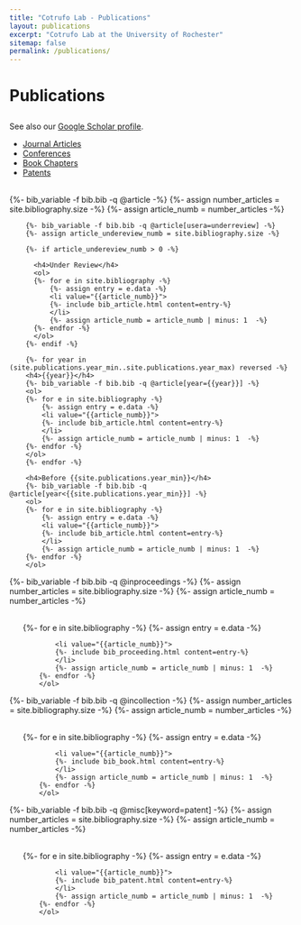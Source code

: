 ```yaml
---
title: "Cotrufo Lab - Publications"
layout: publications
excerpt: "Cotrufo Lab at the University of Rochester"
sitemap: false
permalink: /publications/
---
```


<h1 style="padding-bottom:10px">Publications</h1>

See also our <a class="regular_link" href="https://scholar.google.com/citations?user=oEu1DyQAAAAJ&hl=en"  target="_blank">Google Scholar profile</a>.

<ul class="nav nav-tabs nav-justified" role="tablist">
  <li class="nav-item" role="presentation">
    <a class="nav-link active" data-bs-toggle="tab" href="#papers" aria-selected="false" role="tab">Journal Articles</a>
  </li>
  <li class="nav-item" role="presentation">
    <a class="nav-link" data-bs-toggle="tab" href="#proceedings" aria-selected="false" role="tab">Conferences</a>
  </li>
  <li class="nav-item" role="presentation">
    <a class="nav-link" data-bs-toggle="tab" href="#books" aria-selected="false" role="tab">Book Chapters</a>
  </li>
  <li class="nav-item" role="presentation">
    <a class="nav-link" data-bs-toggle="tab" href="#patents" aria-selected="false" role="tab">Patents</a>
  </li>
</ul>
<div id="myTabContent" class="tab-content">

  <!-- JOURNAL PAPERS -->

  <div class="tab-pane fade show active" id="papers" role="tabpanel">
        <br />
        {%- bib_variable -f bib.bib -q @article -%}
        {%- assign number_articles = site.bibliography.size -%}
        {%- assign article_numb = number_articles -%}

        {%- bib_variable -f bib.bib -q @article[usera=underreview] -%}
        {%- assign article_undereview_numb = site.bibliography.size -%}

        {%- if article_undereview_numb > 0 -%}

          <h4>Under Review</h4>
          <ol>
          {%- for e in site.bibliography -%}
              {%- assign entry = e.data -%}
              <li value="{{article_numb}}">
              {%- include bib_article.html content=entry-%}
              </li>
              {%- assign article_numb = article_numb | minus: 1  -%}
          {%- endfor -%}
          </ol>
        {%- endif -%}

        {%- for year in (site.publications.year_min..site.publications.year_max) reversed -%}
        <h4>{{year}}</h4>
        {%- bib_variable -f bib.bib -q @article[year={{year}}] -%}
        <ol>
        {%- for e in site.bibliography -%}
            {%- assign entry = e.data -%}
            <li value="{{article_numb}}">
            {%- include bib_article.html content=entry-%}
            </li>
            {%- assign article_numb = article_numb | minus: 1  -%}
        {%- endfor -%}
        </ol>
        {%- endfor -%}

        <h4>Before {{site.publications.year_min}}</h4>
        {%- bib_variable -f bib.bib -q @article[year<{{site.publications.year_min}}] -%}
        <ol>
        {%- for e in site.bibliography -%}
            {%- assign entry = e.data -%}
            <li value="{{article_numb}}">
            {%- include bib_article.html content=entry-%}
            </li>
            {%- assign article_numb = article_numb | minus: 1  -%}
        {%- endfor -%}
        </ol>
  </div>

  <!-- PROCEEDINGS -->

  <div class="tab-pane fade" id="proceedings" role="tabpanel">
        {%- bib_variable -f bib.bib -q @inproceedings -%}
        {%- assign number_articles = site.bibliography.size -%}
        {%- assign article_numb = number_articles -%}
        <br />
        <br />
        <ol>
        {%- for e in site.bibliography -%}
            {%- assign entry = e.data -%}
            
            <li value="{{article_numb}}">
            {%- include bib_proceeding.html content=entry-%}
            </li>
            {%- assign article_numb = article_numb | minus: 1  -%}
        {%- endfor -%}
        </ol>
  </div>

  <!-- BOOKS -->
  
  <div class="tab-pane fade" id="books" role="tabpanel">
        {%- bib_variable -f bib.bib -q @incollection -%}
        {%- assign number_articles = site.bibliography.size -%}
        {%- assign article_numb = number_articles -%}
        <br />
        <br />      
        <ol>
        {%- for e in site.bibliography -%}
            {%- assign entry = e.data -%}
            
            <li value="{{article_numb}}">
            {%- include bib_book.html content=entry-%}
            </li>
            {%- assign article_numb = article_numb | minus: 1  -%}
        {%- endfor -%}
        </ol>
  </div>


  <div class="tab-pane fade" id="patents" role="tabpanel">
        {%- bib_variable -f bib.bib -q @misc[keyword=patent] -%}
        {%- assign number_articles = site.bibliography.size -%}
        {%- assign article_numb = number_articles -%}
        <br />
        <br />      
        <ol>
        {%- for e in site.bibliography -%}
            {%- assign entry = e.data -%}
            
            <li value="{{article_numb}}">
            {%- include bib_patent.html content=entry-%}
            </li>
            {%- assign article_numb = article_numb | minus: 1  -%}
        {%- endfor -%}
        </ol>
  </div>
</div>



